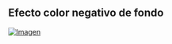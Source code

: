 ## Efecto color negativo de fondo

[![Imagen](https://github.com/hcosta/referencia-gml/raw/master/aprendizaje/avanzados/21_efecto_color_negativo_sprite.gmx/captura.png)](https://github.com/hcosta/referencia-gml/raw/master/aprendizaje/avanzados/21_efecto_color_negativo_sprite.gmx/captura.png)